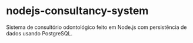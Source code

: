 # nodejs-consultancy-system
Sistema de consultório odontológico feito em Node.js com persistência de dados usando PostgreSQL.
